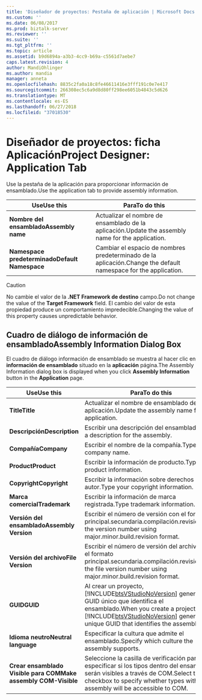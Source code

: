 ```yaml
---
title: 'Diseñador de proyectos: Pestaña de aplicación | Microsoft Docs'
ms.custom: ''
ms.date: 06/08/2017
ms.prod: biztalk-server
ms.reviewer: ''
ms.suite: ''
ms.tgt_pltfrm: ''
ms.topic: article
ms.assetid: b9d6894a-a3b3-4cc9-b69a-c5561d7aebe7
caps.latest.revision: 4
author: MandiOhlinger
ms.author: mandia
manager: anneta
ms.openlocfilehash: 8835c2fa0a18c8fe46611416e3fff191c0e7e417
ms.sourcegitcommit: 266308ec5c6a9d8d80ff298ee6051b4843c5d626
ms.translationtype: MT
ms.contentlocale: es-ES
ms.lasthandoff: 06/27/2018
ms.locfileid: "37018530"
---
```

# <a name="project-designer-application-tab"></a><span data-ttu-id="56b29-102">Diseñador de proyectos: ficha Aplicación</span><span class="sxs-lookup"><span data-stu-id="56b29-102">Project Designer: Application Tab</span></span>
<span data-ttu-id="56b29-103">Use la pestaña de la aplicación para proporcionar información de ensamblado.</span><span class="sxs-lookup"><span data-stu-id="56b29-103">Use the application tab to provide assembly information.</span></span>  

|<span data-ttu-id="56b29-104">Use</span><span class="sxs-lookup"><span data-stu-id="56b29-104">Use this</span></span>|<span data-ttu-id="56b29-105">Para</span><span class="sxs-lookup"><span data-stu-id="56b29-105">To do this</span></span>|  
|--------------|----------------|  
|<span data-ttu-id="56b29-106">**Nombre del ensamblado**</span><span class="sxs-lookup"><span data-stu-id="56b29-106">**Assembly name**</span></span>|<span data-ttu-id="56b29-107">Actualizar el nombre de ensamblado de la aplicación.</span><span class="sxs-lookup"><span data-stu-id="56b29-107">Update the assembly name for the application.</span></span>|  
|<span data-ttu-id="56b29-108">**Namespace predeterminado**</span><span class="sxs-lookup"><span data-stu-id="56b29-108">**Default Namespace**</span></span>|<span data-ttu-id="56b29-109">Cambiar el espacio de nombres predeterminado de la aplicación.</span><span class="sxs-lookup"><span data-stu-id="56b29-109">Change the default namespace for the application.</span></span>|  

> [!CAUTION]
>  <span data-ttu-id="56b29-110">No cambie el valor de la **.NET Framework de destino** campo.</span><span class="sxs-lookup"><span data-stu-id="56b29-110">Do not change the value of the **Target Framework** field.</span></span> <span data-ttu-id="56b29-111">El cambio del valor de esta propiedad produce un comportamiento impredecible.</span><span class="sxs-lookup"><span data-stu-id="56b29-111">Changing the value of this property causes unpredictable behavior.</span></span>  

## <a name="assembly-information-dialog-box"></a><span data-ttu-id="56b29-112">Cuadro de diálogo de información de ensamblado</span><span class="sxs-lookup"><span data-stu-id="56b29-112">Assembly Information Dialog Box</span></span>  
 <span data-ttu-id="56b29-113">El cuadro de diálogo información de ensamblado se muestra al hacer clic en **información de ensamblado** situado en la **aplicación** página.</span><span class="sxs-lookup"><span data-stu-id="56b29-113">The Assembly Information dialog box is displayed when you click **Assembly Information** button in the **Application** page.</span></span>  


|           <span data-ttu-id="56b29-114">Use</span><span class="sxs-lookup"><span data-stu-id="56b29-114">Use this</span></span>            |                                                                       <span data-ttu-id="56b29-115">Para</span><span class="sxs-lookup"><span data-stu-id="56b29-115">To do this</span></span>                                                                        |
|-------------------------------|---------------------------------------------------------------------------------------------------------------------------------------------------------|
|           <span data-ttu-id="56b29-116">**Title**</span><span class="sxs-lookup"><span data-stu-id="56b29-116">**Title**</span></span>           |                                                      <span data-ttu-id="56b29-117">Actualizar el nombre de ensamblado de la aplicación.</span><span class="sxs-lookup"><span data-stu-id="56b29-117">Update the assembly name for the application.</span></span>                                                      |
|        <span data-ttu-id="56b29-118">**Descripción**</span><span class="sxs-lookup"><span data-stu-id="56b29-118">**Description**</span></span>        |                                                          <span data-ttu-id="56b29-119">Escribir una descripción del ensamblado.</span><span class="sxs-lookup"><span data-stu-id="56b29-119">Type a description for the assembly.</span></span>                                                           |
|          <span data-ttu-id="56b29-120">**Compañía**</span><span class="sxs-lookup"><span data-stu-id="56b29-120">**Company**</span></span>          |                                                                 <span data-ttu-id="56b29-121">Escribir el nombre de la compañía.</span><span class="sxs-lookup"><span data-stu-id="56b29-121">Type your company name.</span></span>                                                                 |
|          <span data-ttu-id="56b29-122">**Product**</span><span class="sxs-lookup"><span data-stu-id="56b29-122">**Product**</span></span>          |                                                                <span data-ttu-id="56b29-123">Escribir la información de producto.</span><span class="sxs-lookup"><span data-stu-id="56b29-123">Type product information.</span></span>                                                                |
|         <span data-ttu-id="56b29-124">**Copyright**</span><span class="sxs-lookup"><span data-stu-id="56b29-124">**Copyright**</span></span>         |                                                            <span data-ttu-id="56b29-125">Escribir la información sobre derechos de autor.</span><span class="sxs-lookup"><span data-stu-id="56b29-125">Type your copyright information.</span></span>                                                             |
|         <span data-ttu-id="56b29-126">**Marca comercial**</span><span class="sxs-lookup"><span data-stu-id="56b29-126">**Trademark**</span></span>         |                                                               <span data-ttu-id="56b29-127">Escribir la información de marca registrada.</span><span class="sxs-lookup"><span data-stu-id="56b29-127">Type trademark information.</span></span>                                                               |
|     <span data-ttu-id="56b29-128">**Versión del ensamblado**</span><span class="sxs-lookup"><span data-stu-id="56b29-128">**Assembly Version**</span></span>      |                                            <span data-ttu-id="56b29-129">Escribir el número de versión con el formato principal.secundaria.compilación.revisión.</span><span class="sxs-lookup"><span data-stu-id="56b29-129">Type the version number using major.minor.build.revision format.</span></span>                                             |
|       <span data-ttu-id="56b29-130">**Versión del archivo**</span><span class="sxs-lookup"><span data-stu-id="56b29-130">**File Version**</span></span>        |                                          <span data-ttu-id="56b29-131">Escribir el número de versión del archivo con el formato principal.secundaria.compilación.revisión.</span><span class="sxs-lookup"><span data-stu-id="56b29-131">Type the file version number using major.minor.build.revision format.</span></span>                                          |
|           <span data-ttu-id="56b29-132">**GUID**</span><span class="sxs-lookup"><span data-stu-id="56b29-132">**GUID**</span></span>            | <span data-ttu-id="56b29-133">Al crear un proyecto, [!INCLUDE[btsVStudioNoVersion](../includes/btsvstudionoversion-md.md)] genera un GUID único que identifica el ensamblado.</span><span class="sxs-lookup"><span data-stu-id="56b29-133">When you create a project, [!INCLUDE[btsVStudioNoVersion](../includes/btsvstudionoversion-md.md)] generates a unique GUID that identifies the assembly.</span></span> |
|    <span data-ttu-id="56b29-134">**Idioma neutro**</span><span class="sxs-lookup"><span data-stu-id="56b29-134">**Neutral   language**</span></span>     |                                                      <span data-ttu-id="56b29-135">Especificar la cultura que admite el ensamblado.</span><span class="sxs-lookup"><span data-stu-id="56b29-135">Specify which culture the assembly supports.</span></span>                                                       |
| <span data-ttu-id="56b29-136">**Crear ensamblado Visible para COM**</span><span class="sxs-lookup"><span data-stu-id="56b29-136">**Make assembly COM-Visible**</span></span> |                               <span data-ttu-id="56b29-137">Seleccione la casilla de verificación para especificar si los tipos dentro del ensamblado serán visibles a través de COM.</span><span class="sxs-lookup"><span data-stu-id="56b29-137">Select the checkbox to specify whether types within the assembly will be accessible to COM.</span></span>                               |

